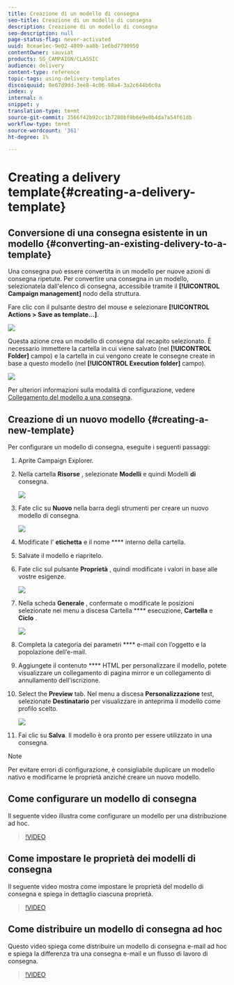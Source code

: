 ```yaml
---
title: Creazione di un modello di consegna
seo-title: Creazione di un modello di consegna
description: Creazione di un modello di consegna
seo-description: null
page-status-flag: never-activated
uuid: 8ceae1ec-9e02-4809-aa8b-1e6bd7790950
contentOwner: sauviat
products: SG_CAMPAIGN/CLASSIC
audience: delivery
content-type: reference
topic-tags: using-delivery-templates
discoiquuid: 0e67d9dd-3ee8-4c06-98a4-3a2c644b6c0a
index: y
internal: n
snippet: y
translation-type: tm+mt
source-git-commit: 3566f42b92cc1b7280bf9b6e9e0b4da7a54f61db
workflow-type: tm+mt
source-wordcount: '361'
ht-degree: 1%

---
```



# Creating a delivery template{#creating-a-delivery-template}

## Conversione di una consegna esistente in un modello {#converting-an-existing-delivery-to-a-template}

Una consegna può essere convertita in un modello per nuove azioni di consegna ripetute. Per convertire una consegna in un modello, selezionatela dall&#39;elenco di consegna, accessibile tramite il **[!UICONTROL Campaign management]** nodo della struttura.

Fare clic con il pulsante destro del mouse e selezionare **[!UICONTROL Actions > Save as template...]**.

![](assets/s_ncs_user_campaign_save_as_scenario.png)

Questa azione crea un modello di consegna dal recapito selezionato. È necessario immettere la cartella in cui viene salvato (nel **[!UICONTROL Folder]** campo) e la cartella in cui vengono create le consegne create in base a questo modello (nel **[!UICONTROL Execution folder]** campo).

![](assets/s_ncs_user_campaign_save_as_scenario_a.png)

Per ulteriori informazioni sulla modalità di configurazione, vedere [Collegamento del modello a una consegna](../../delivery/using/creating-a-delivery-from-a-template.md#linking-the-template-to-a-delivery).

## Creazione di un nuovo modello {#creating-a-new-template}

Per configurare un modello di consegna, eseguite i seguenti passaggi:

1. Aprite Campaign Explorer.
1. Nella cartella **Risorse** , selezionate **Modelli** e quindi Modelli **di** consegna.

   ![](assets/delivery_template_1.png)

1. Fate clic su **Nuovo** nella barra degli strumenti per creare un nuovo modello di consegna.

   ![](assets/delivery_template_2.png)

1. Modificate l’ **etichetta** e il nome **** interno della cartella.
1. Salvate il modello e riapritelo.
1. Fate clic sul pulsante **Proprietà** , quindi modificate i valori in base alle vostre esigenze.

   ![](assets/delivery_template_3.png)

1. Nella scheda **Generale** , confermate o modificate le posizioni selezionate nei menu a discesa Cartella **** esecuzione, **Cartella** e **Ciclo** .

   ![](assets/delivery_template_4.png)

1. Completa la categoria dei parametri **** e-mail con l’oggetto e la popolazione dell’e-mail.
1. Aggiungete il contenuto **** HTML per personalizzare il modello, potete visualizzare un collegamento di pagina mirror e un collegamento di annullamento dell&#39;iscrizione.
1. Select the **Preview** tab. Nel menu a discesa **Personalizzazione** test, selezionate **Destinatario** per visualizzare in anteprima il modello come profilo scelto.

   ![](assets/delivery_template_5.png)

1. Fai clic su **Salva**. Il modello è ora pronto per essere utilizzato in una consegna.

>[!NOTE]
>
>Per evitare errori di configurazione, è consigliabile duplicare un modello nativo e modificarne le proprietà anziché creare un nuovo modello.

## Come configurare un modello di consegna

Il seguente video illustra come configurare un modello per una distribuzione ad hoc.

>[!VIDEO](https://video.tv.adobe.com/v/24066?quality=12)

## Come impostare le proprietà dei modelli di consegna

Il seguente video mostra come impostare le proprietà del modello di consegna e spiega in dettaglio ciascuna proprietà.

>[!VIDEO](https://video.tv.adobe.com/v/24067?quality=12)

## Come distribuire un modello di consegna ad hoc

Questo video spiega come distribuire un modello di consegna e-mail ad hoc e spiega la differenza tra una consegna e-mail e un flusso di lavoro di consegna.

>[!VIDEO](https://video.tv.adobe.com/v/24065?quality=12)
